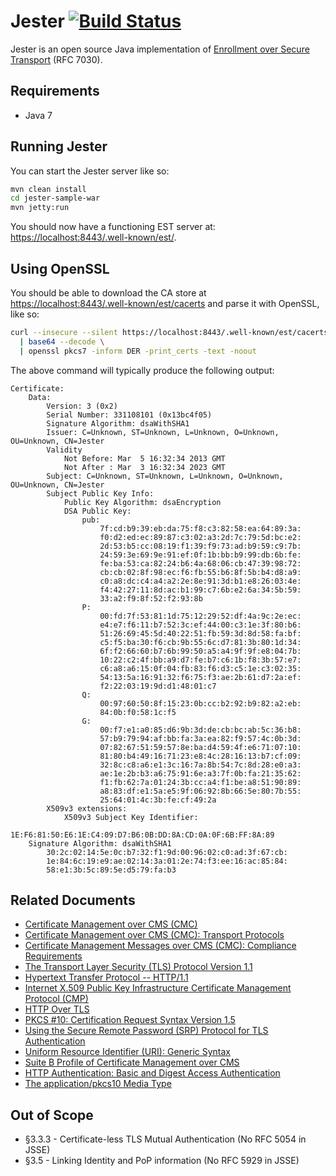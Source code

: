 Jester [![Build Status](https://travis-ci.org/jscep/jester.png?branch=master)](https://travis-ci.org/jscep/jester)
======

Jester is an open source Java implementation of [Enrollment over Secure Transport](http://tools.ietf.org/html/rfc7030) (RFC 7030).

Requirements
------------

* Java 7

Running Jester
--------------

You can start the Jester server like so:

```bash
mvn clean install
cd jester-sample-war
mvn jetty:run
```

You should now have a functioning EST server at: [https://localhost:8443/.well-known/est/](http://localhost:8080/.well-known/est/).

Using OpenSSL
-------------

You should be able to download the CA store at [https://localhost:8443/.well-known/est/cacerts](http://localhost:8080/.well-known/est/cacerts) and parse it with OpenSSL, like so:

```bash
curl --insecure --silent https://localhost:8443/.well-known/est/cacerts \
  | base64 --decode \
  | openssl pkcs7 -inform DER -print_certs -text -noout
```

The above command will typically produce the following output:

```
Certificate:
    Data:
        Version: 3 (0x2)
        Serial Number: 331108101 (0x13bc4f05)
        Signature Algorithm: dsaWithSHA1
        Issuer: C=Unknown, ST=Unknown, L=Unknown, O=Unknown, OU=Unknown, CN=Jester
        Validity
            Not Before: Mar  5 16:32:34 2013 GMT
            Not After : Mar  3 16:32:34 2023 GMT
        Subject: C=Unknown, ST=Unknown, L=Unknown, O=Unknown, OU=Unknown, CN=Jester
        Subject Public Key Info:
            Public Key Algorithm: dsaEncryption
            DSA Public Key:
                pub: 
                    7f:cd:b9:39:eb:da:75:f8:c3:82:58:ea:64:89:3a:
                    f0:d2:ed:ec:89:87:c3:02:a3:2d:7c:79:5d:bc:e2:
                    2d:53:b5:cc:08:19:f1:39:f9:73:ad:b9:59:c9:7b:
                    24:59:3e:69:9e:91:ef:0f:1b:bb:b9:99:db:6b:fe:
                    fe:ba:53:ca:82:24:b6:4a:68:06:cb:47:39:98:72:
                    cb:cb:02:8f:98:ec:f6:fb:55:b6:8f:5b:b4:d8:a9:
                    c0:a8:dc:c4:a4:a2:2e:8e:91:3d:b1:e8:26:03:4e:
                    f4:42:27:11:8d:ac:b1:99:c7:6b:e2:6a:34:5b:59:
                    33:a2:f9:8f:52:f2:93:8b
                P:   
                    00:fd:7f:53:81:1d:75:12:29:52:df:4a:9c:2e:ec:
                    e4:e7:f6:11:b7:52:3c:ef:44:00:c3:1e:3f:80:b6:
                    51:26:69:45:5d:40:22:51:fb:59:3d:8d:58:fa:bf:
                    c5:f5:ba:30:f6:cb:9b:55:6c:d7:81:3b:80:1d:34:
                    6f:f2:66:60:b7:6b:99:50:a5:a4:9f:9f:e8:04:7b:
                    10:22:c2:4f:bb:a9:d7:fe:b7:c6:1b:f8:3b:57:e7:
                    c6:a8:a6:15:0f:04:fb:83:f6:d3:c5:1e:c3:02:35:
                    54:13:5a:16:91:32:f6:75:f3:ae:2b:61:d7:2a:ef:
                    f2:22:03:19:9d:d1:48:01:c7
                Q:   
                    00:97:60:50:8f:15:23:0b:cc:b2:92:b9:82:a2:eb:
                    84:0b:f0:58:1c:f5
                G:   
                    00:f7:e1:a0:85:d6:9b:3d:de:cb:bc:ab:5c:36:b8:
                    57:b9:79:94:af:bb:fa:3a:ea:82:f9:57:4c:0b:3d:
                    07:82:67:51:59:57:8e:ba:d4:59:4f:e6:71:07:10:
                    81:80:b4:49:16:71:23:e8:4c:28:16:13:b7:cf:09:
                    32:8c:c8:a6:e1:3c:16:7a:8b:54:7c:8d:28:e0:a3:
                    ae:1e:2b:b3:a6:75:91:6e:a3:7f:0b:fa:21:35:62:
                    f1:fb:62:7a:01:24:3b:cc:a4:f1:be:a8:51:90:89:
                    a8:83:df:e1:5a:e5:9f:06:92:8b:66:5e:80:7b:55:
                    25:64:01:4c:3b:fe:cf:49:2a
        X509v3 extensions:
            X509v3 Subject Key Identifier: 
                1E:F6:81:50:E6:1E:C4:09:D7:B6:0B:DD:8A:CD:0A:0F:6B:FF:8A:89
    Signature Algorithm: dsaWithSHA1
        30:2c:02:14:5e:0c:b7:32:f1:9d:00:96:02:c0:ad:3f:67:cb:
        1e:84:6c:19:e9:ae:02:14:3a:01:2e:74:f3:ee:16:ac:85:84:
        58:e1:3b:5c:89:5e:d5:79:fa:b3
```

Related Documents
-----------------

  - [Certificate Management over CMS (CMC)](http://tools.ietf.org/html/rfc5272)
  - [Certificate Management over CMS (CMC): Transport Protocols](http://tools.ietf.org/html/rfc5273)
  - [Certificate Management Messages over CMS (CMC): Compliance Requirements](http://tools.ietf.org/html/rfc5274)
  - [The Transport Layer Security (TLS) Protocol Version 1.1](http://tools.ietf.org/html/rfc4346)
  - [Hypertext Transfer Protocol -- HTTP/1.1](http://tools.ietf.org/html/rfc2616)
  - [Internet X.509 Public Key Infrastructure Certificate Management Protocol (CMP)](http://tools.ietf.org/html/rfc4210)
  - [HTTP Over TLS](http://tools.ietf.org/html/rfc2818)
  - [PKCS #10: Certification Request Syntax Version 1.5](http://tools.ietf.org/html/rfc2314)
  - [Using the Secure Remote Password (SRP) Protocol for TLS Authentication](http://tools.ietf.org/html/rfc5054)
  - [Uniform Resource Identifier (URI): Generic Syntax](http://tools.ietf.org/html/rfc3986)
  - [Suite B Profile of Certificate Management over CMS](http://tools.ietf.org/html/rfc6403)
  - [HTTP Authentication: Basic and Digest Access Authentication](http://tools.ietf.org/html/rfc2617)
  - [The application/pkcs10 Media Type](http://tools.ietf.org/html/rfc5967)

Out of Scope
------------

  - §3.3.3 - Certificate-less TLS Mutual Authentication (No RFC 5054 in JSSE)
  - §3.5 - Linking Identity and PoP information (No RFC 5929 in JSSE)
